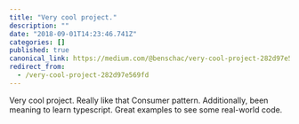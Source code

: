 ```yaml
---
title: "Very cool project."
description: ""
date: "2018-09-01T14:23:46.741Z"
categories: []
published: true
canonical_link: https://medium.com/@benschac/very-cool-project-282d97e569fd
redirect_from:
  - /very-cool-project-282d97e569fd
---
```


Very cool project. Really like that Consumer pattern. Additionally, been meaning to learn typescript. Great examples to see some real-world code.
